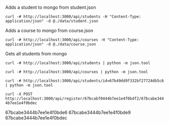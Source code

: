 Adds a student to mongo from student.json

`curl -# http://localhost:3000/api/students -H "Content-Type: application/json" -d @./data/student.json`

Adds a course to mongo from course.json

`curl -# http://localhost:3000/api/courses -H "Content-Type: application/json" -d @./data/course.json`

Gets all students from mongo

`curl -# http://localhost:3000/api/students | python -m json.tool`

`curl -# http://localhost:3000/api/courses | python -m json.tool`

`curl -# http://localhost:3000/api/students/id=67b49dd9f332bf27724db5c6 | python -m json.tool`

`curl -X POST http://localhost:3000/api/register/67bcabf0444b7ee1e4f0bdf2/67bcabe3444b7ee1e4f0bdec`

67bcabe3444b7ee1e4f0bde6
67bcabe3444b7ee1e4f0bde9
67bcabe3444b7ee1e4f0bdec

